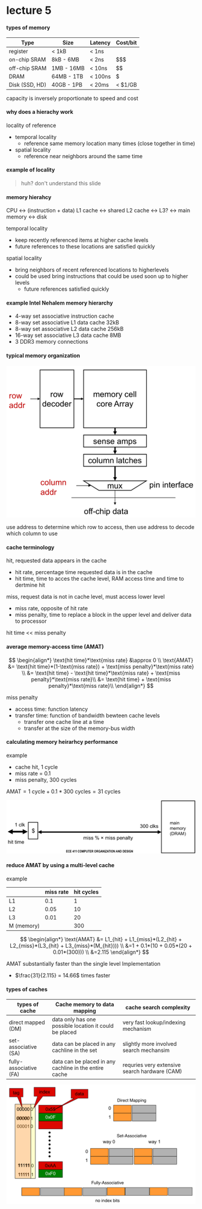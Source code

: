 # lecture 5

#### types of memory

| Type           | Size       | Latency | Cost/bit |
| -------------- | ---------- | ------- | -------- |
| register       | < 1kB      | < 1ns   | $$$$     |
| on-chip SRAM   | 8kB - 6MB  | < 2ns   | $$$      |
| off-chip SRAM  | 1MB - 16MB | < 10ns  | $$       |
| DRAM           | 64MB - 1TB | < 100ns | $        |
| Disk (SSD, HD) | 40GB - 1PB | < 20ms  | < $1/GB  |

capacity is inversely proportionate to speed and cost

#### why does a hierachy work

locality of reference 

-   temporal locality
    -   reference same memory location many times (close together in time)
-   spatial locality
    -   reference near neighbors around the same time

#### example of locality 

>   huh? don't understand this slide

#### memory hierahcy

CPU <-> (instruction + data) L1 cache <-> shared L2 cache <-> L3? <-> main memory <-> disk

temporal locality

-   keep recently referenced items at higher cache levels
-   future references to these locations are satisfied quickly

spatial locality

-   bring neighbors of recent referenced locations to higherlevels
-   could be used bring instructions that could be used soon up to higher levels
    -   future references satisfied quickly

#### example Intel Nehalem memory hierarchy

-   4-way set associative instruction cache
-   8-way set associative L1 data cache 32kB
-   8-way set associative L2 data cache 256kB
-   16-way set associative L3 data cache 8MB
-   3 DDR3 memory connections

#### typical memory organization

![IMG_C142ABA7A044-1](./IMG_C142ABA7A044-1.jpeg)

use address to determine which row to access, then use address to decode which column to use

#### cache terminology

hit, requested data appears in the cache

-   hit rate, percentage time requested data is in the cache
-   hit time, time to acces the cache level, RAM access time and time to dertmine hit

miss, request data is not in cache level, must access lower level

-   miss rate, opposite of hit rate
-   miss penalty, time to replace a block in the upper level and deliver data to processor

hit time << miss penalty

#### average memory-access time (AMAT)

$$
\begin{align*}
\text{hit time}*\text{miss rate} &\approx 0 \\
\text{AMAT} &= \text{hit time}*(1-\text{miss rate}) + \text{miss penalty}*\text{miss rate} \\
&= \text{hit time} - \text{hit time}*\text{miss rate} + \text{miss penalty}*\text{miss rate}\\
&= \text{hit time} + \text{miss penalty}*\text{miss rate}\\
\end{align*}
$$

miss penalty

-   access time: function latency
-   transfer time: function of bandwidth bewteen cache levels
    -   transfer one cache line at a time
    -   transfer at the size of the memory-bus width

#### calculating memory heirarhcy performance

example

-   cache hit, 1 cycle
-   miss rate = 0.1
-   miss penalty, 300 cycles

$\text{AMAT} = 1\text{ cycle} + 0.1 * 300\text{ cycles} = 31\text{ cycles}$

![IMG_1E91579FF4A9-1](./IMG_1E91579FF4A9-1.jpeg)

#### reduce AMAT by using a multi-level cache

example

|            | miss rate | hit cycles |
| ---------- | --------- | ---------- |
| L1         | 0.1       | 1          |
| L2         | 0.05      | 10         |
| L3         | 0.01      | 20         |
| M (memory) |           | 300        |


$$
\begin{align*}
\text{AMAT} &= L1_{hit} + L1_{miss}*(L2_{hit} + L2_{miss}*(L3_{hit} + L3_{miss}*(M_{hit}))) \\
&=1 + 0.1*(10 + 0.05*(20 + 0.01*(300))) \\
&=2.115
\end{align*}
$$

AMAT substantially faster than the single level Implementation

-   $\frac{31}{2.115} = 14.66$ times faster

#### types of caches

| types of cache         | Cache memory to data mapping                           | cache search complexity                       |
| ---------------------- | ------------------------------------------------------ | --------------------------------------------- |
| direct mapped (DM)     | data only has one possible location it could be placed | very fast lookup/indexing mechanism           |
| set-associative (SA)   | data can be placed in any cachline in the set          | slightly more involved search mechansim       |
| fully-associative (FA) | data can be placed in any cachline in the entire cache | requries very extensive search hardware (CAM) |

![IMG_4C286D22440E-1](./IMG_4C286D22440E-1.jpeg)




